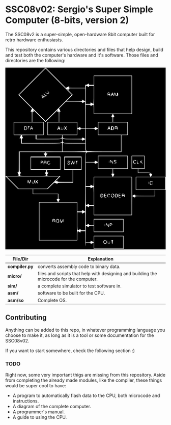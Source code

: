 # SSC08v02: Sergio's Super Simple Computer (8-bits, version 2)

The SSC08v2 is a super-simple, open-hardware 8bit computer built for retro hardware enthusiasts.

This repository contains various directories and files that help design, build and test both the computer's hardware and it's software. Those files and directories are the following:

<img src="doc/arch.svg"></img>

| File/Dir | Explanation |
| --- | --- |
| **compiler.py** | converts assembly code to binary data. |
| **micro/**      | files and scripts that help with designing and building the microcode for the computer. |
| **sim/**        | a complete simulator to test software in. |
| **asm/**        | software to be built for the CPU. |
| **asm/so**      | Complete OS. |

## Contributing

Anything can be added to this repo, in whatever programming language you choose to make it, as long as it is a tool or some documentation for the SSC08v02.

If you want to start somewhere, check the following section :)

### TODO

Right now, some very important thigs are missing from this repository. Aside from completing the already made modules, like the compiler, these things would be super cool to have:
- A program to automatically flash data to the CPU, both microcode and instructions.
- A diagram of the complete computer.
- A programmer's manual.
- A guide to using the CPU.
